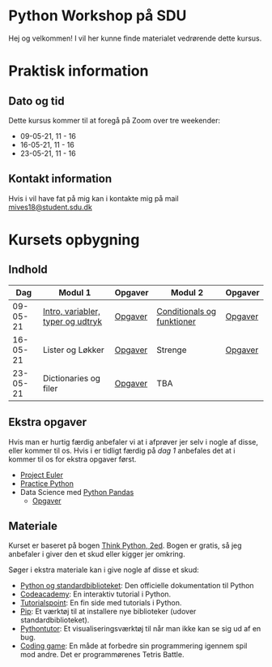 # Python Workshop på SDU
Hej og velkommen! I vil her kunne finde materialet vedrørende dette kursus.

# Praktisk information
## Dato og tid
Dette kursus kommer til at foregå på Zoom over tre weekender:
* 09-05-21, 11 - 16
* 16-05-21, 11 - 16
* 23-05-21, 11 - 16

## Kontakt information
Hvis i vil have fat på mig kan i kontakte mig på mail mives18@student.sdu.dk


# Kursets opbygning
## Indhold
| Dag      | Modul 1                           | Opgaver                                                                              | Modul 2                   | Opgaver |
|----------|-----------------------------------|--------------------------------------------------------------------------------------|---------------------------|---------|
| 09-05-21 | [Intro, variabler, typer og udtryk](/slides/d1m1.pdf) | [Opgaver](https://colab.research.google.com/drive/1gAjK4PhjNS7prO4QNflvhJsMh9og7Mh7) | [Conditionals og funktioner](/slides/d1m2.pdf) | [Opgaver](https://colab.research.google.com/drive/1rxckca47eAAqBT7UKv6_TzwiNrMnX4F5) |
| 16-05-21 | Lister og Løkker                  | [Opgaver](https://colab.research.google.com/drive/1UXHc2gzoFNXX0uCuWlNGVhZdfEjHEZf2) | Strenge                   | [Opgaver](https://colab.research.google.com/drive/1cuKUSv6lpr5hJ74PlJvPp8ZsIAtEzz7h) |
| 23-05-21 | Dictionaries og filer             | [Opgaver](https://colab.research.google.com/drive/1R3beKxj1Wsoh8EScKBBvFlmRyrl-3sOm) | TBA                      |  |

## Ekstra opgaver
Hvis man er hurtig færdig anbefaler vi at i afprøver jer selv i nogle af disse, eller kommer til os. Hvis i er tidligt færdig på _dag 1_ anbefales det at i kommer til os for ekstra opgaver først.
* [Project Euler](https://projecteuler.net/)
* [Practice Python](https://www.practicepython.org/)
* Data Science med [Python Pandas](http://www.gregreda.com/2013/10/26/working-with-pandas-dataframes/)
  * [Opgaver](https://colab.research.google.com/drive/1-K44Sw_r6SnIOmrjsxo6lkz2HUPnRHjC)

## Materiale
Kurset er baseret på bogen [Think Python, 2ed](https://greenteapress.com/wp/think-python-2e/). Bogen er gratis, så jeg anbefaler i giver den et skud eller kigger jer omkring.

Søger i ekstra materiale kan i give nogle af disse et skud:
* [Python og standardbiblioteket](https://docs.python.org/3/library/index.html): Den officielle dokumentation til Python
* [Codeacademy](https://www.codecademy.com/learn/learn-python): En interaktiv tutorial i Python.
* [Tutorialspoint](https://www.tutorialspoint.com/python/index.htm): En fin side med tutorials i Python.
* [Pip](https://pypi.org/): Et værktøj til at installere nye biblioteker (udover standardbiblioteket).
* [Pythontutor](http://pythontutor.com/live.html#mode=edit): Et visualiseringsværktøj til når man ikke kan se sig ud af en bug.
* [Coding game](https://www.codingame.com/start): En måde at forbedre sin programmering igennem spil mod andre. Det er programmørenes Tetris Battle.

